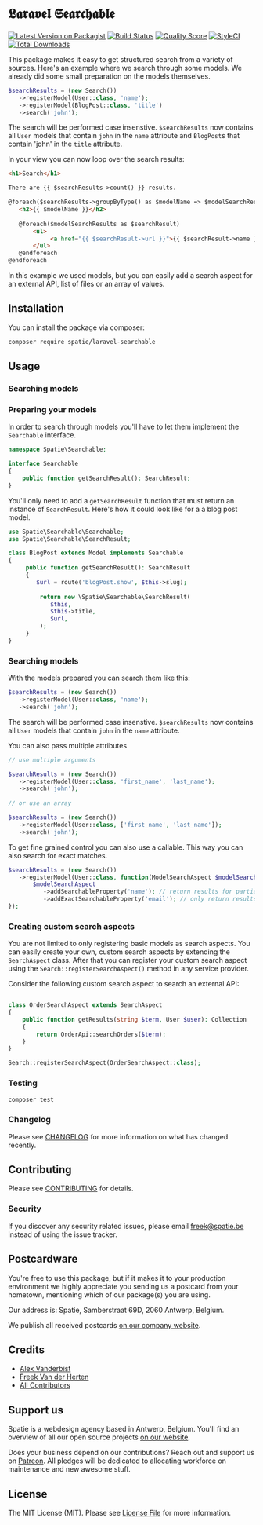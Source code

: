 # 𝕷𝖆𝖗𝖆𝖛𝖊𝖑 𝕾𝖊𝖆𝖗𝖈𝖍𝖆𝖇𝖑𝖊

[![Latest Version on Packagist](https://img.shields.io/packagist/v/spatie/laravel-searchable.svg?style=flat-square)](https://packagist.org/packages/spatie/laravel-searchable)
[![Build Status](https://img.shields.io/travis/spatie/laravel-searchable/master.svg?style=flat-square)](https://travis-ci.org/spatie/laravel-searchable)
[![Quality Score](https://img.shields.io/scrutinizer/g/spatie/laravel-searchable.svg?style=flat-square)](https://scrutinizer-ci.com/g/spatie/laravel-searchable)
[![StyleCI](https://github.styleci.io/repos/160661570/shield?branch=master)](https://github.styleci.io/repos/160661570)
[![Total Downloads](https://img.shields.io/packagist/dt/spatie/laravel-searchable.svg?style=flat-square)](https://packagist.org/packages/spatie/laravel-searchable)

This package makes it easy to get structured search from a variety of sources. Here's an example where we search through some models. We already did some small preparation on the models themselves.

```php
$searchResults = (new Search())
   ->registerModel(User::class, 'name');
   ->registerModel(BlogPost::class, 'title')
   ->search('john');
```

The search will be performed case insenstive. `$searchResults` now contains all `User` models that contain `john` in the `name` attribute and `BlogPost`s that contain 'john' in the `title` attribute.

In your view you can now loop over the search results:

```html
<h1>Search</h1>

There are {{ $searchResults->count() }} results.

@foreach($searchResults->groupByType() as $modelName => $modelSearchResults)
   <h2>{{ $modelName }}</h2>
   
   @foreach($modelSearchResults as $searchResult)
       <ul>
            <a href="{{ $searchResult->url }}">{{ $searchResult->name }}</a>
       </ul>
   @endforeach
@endforeach
```

In this example we used models, but you can easily add a search aspect for an external API, list of files or an array of values.


## Installation

You can install the package via composer:

```bash
composer require spatie/laravel-searchable
```

## Usage

### Searching models

### Preparing your models

In order to search through models you'll have to let them implement the `Searchable` interface.

```php
namespace Spatie\Searchable;

interface Searchable
{
    public function getSearchResult(): SearchResult;
}
```

You'll only need to add a `getSearchResult` function that must return an instance of `SearchResult`. Here's how it could look like for a a blog post model.

```php
use Spatie\Searchable\Searchable;
use Spatie\Searchable\SearchResult;

class BlogPost extends Model implements Searchable
{
     public function getSearchResult(): SearchResult
     {
        $url = route('blogPost.show', $this->slug);
     
         return new \Spatie\Searchable\SearchResult(
            $this,
            $this->title,
            $url,
         );
     }
}
```


### Searching models

With the models prepared you can search them like this:

```php
$searchResults = (new Search())
   ->registerModel(User::class, 'name');
   ->search('john');
```

The search will be performed case insenstive. `$searchResults` now contains all `User` models that contain `john` in the `name` attribute.

You can also pass multiple attributes

```php
// use multiple arguments

$searchResults = (new Search())
   ->registerModel(User::class, 'first_name', 'last_name');
   ->search('john');
   
// or use an array

$searchResults = (new Search())
   ->registerModel(User::class, ['first_name', 'last_name']);
   ->search('john');
```

To get fine grained control you can also use a callable. This way you can also search for exact matches.

```php
$searchResults = (new Search())
   ->registerModel(User::class, function(ModelSearchAspect $modelSearchAspect) {
       $modelSearchAspect
          ->addSearchableProperty('name'); // return results for partial matches on usernames
          ->addExactSearchableProperty('email'); // only return results that exactly match the e-mail address
});
```

### Creating custom search aspects

You are not limited to only registering basic models as search aspects. You can easily create your own, custom search aspects by extending the `SearchAspect` class. After that you can register your custom search aspect using the `Search::registerSearchAspect()` method in any service provider.

Consider the following custom search aspect to search an external API:

```php

class OrderSearchAspect extends SearchAspect
{
    public function getResults(string $term, User $user): Collection
    {
        return OrderApi::searchOrders($term);
    }
}
```

```php
Search::registerSearchAspect(OrderSearchAspect::class);
``` 

### Testing

``` bash
composer test
```

### Changelog

Please see [CHANGELOG](CHANGELOG.md) for more information on what has changed recently.

## Contributing

Please see [CONTRIBUTING](CONTRIBUTING.md) for details.

### Security

If you discover any security related issues, please email freek@spatie.be instead of using the issue tracker.

## Postcardware

You're free to use this package, but if it makes it to your production environment we highly appreciate you sending us a postcard from your hometown, mentioning which of our package(s) you are using.

Our address is: Spatie, Samberstraat 69D, 2060 Antwerp, Belgium.

We publish all received postcards [on our company website](https://spatie.be/en/opensource/postcards).

## Credits

- [Alex Vanderbist](https://github.com/AlexVanderbist)
- [Freek Van der Herten](https://github.com/freekmurze)
- [All Contributors](../../contributors)

## Support us

Spatie is a webdesign agency based in Antwerp, Belgium. You'll find an overview of all our open source projects [on our website](https://spatie.be/opensource).

Does your business depend on our contributions? Reach out and support us on [Patreon](https://www.patreon.com/spatie). 
All pledges will be dedicated to allocating workforce on maintenance and new awesome stuff.

## License

The MIT License (MIT). Please see [License File](LICENSE.md) for more information.
